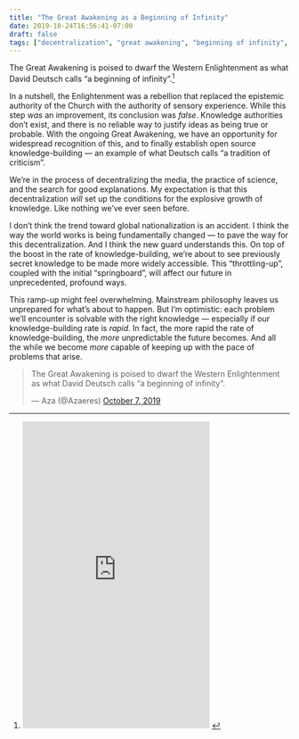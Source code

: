 ```yaml
---
title: "The Great Awakening as a Beginning of Infinity"
date: 2019-10-24T16:56:41-07:00
draft: false
tags: ["decentralization", "great awakening", "beginning of infinity", "progress", "knowledge", "epistemology", "philosophy"]
---
```


The Great Awakening is poised to dwarf the Western Enlightenment as what David Deutsch calls “a beginning of infinity”.[^1]

In a nutshell, the Enlightenment was a rebellion that replaced the epistemic authority of the Church with the authority of sensory experience. While this step _was_ an improvement, its conclusion was _false_. Knowledge authorities don’t exist, and there is no reliable way to justify ideas as being true or probable. With the ongoing Great Awakening, we have an opportunity for widespread recognition of this, and to finally establish open source knowledge-building — an example of what Deutsch calls “a tradition of criticism”.

We’re in the process of decentralizing the media, the practice of science, and the search for good explanations. My expectation is that this decentralization _will_ set up the conditions for the explosive growth of knowledge. Like nothing we’ve ever seen before.

I don’t think the trend toward global nationalization is an accident. I think the way the world works is being fundamentally changed — to pave the way for this decentralization. And I think the new guard understands this. On top of the boost in the rate of knowledge-building, we’re about to see previously secret knowledge to be made more widely accessible. This “throttling-up”, coupled with the initial “springboard”, will affect our future in unprecedented, profound ways.

This ramp-up might feel overwhelming. Mainstream philosophy leaves us unprepared for what’s about to happen. But I’m optimistic: each problem we’ll encounter is solvable with the right knowledge — especially if our knowledge-building rate is _rapid_. In fact, the more rapid the rate of knowledge-building, the _more_ unpredictable the future becomes. And all the while we become _more_ capable of keeping up with the pace of problems that arise.

<blockquote class="twitter-tweet" data-lang="en"><p lang="en" dir="ltr">The Great Awakening is poised to dwarf the Western Enlightenment as what David Deutsch calls “a beginning of infinity”.</p>&mdash; Aza (@Azaeres) <a href="https://twitter.com/Azaeres/status/1181357408007815168?ref_src=twsrc%5Etfw">October 7, 2019</a></blockquote>
<script async src="https://platform.twitter.com/widgets.js" charset="utf-8"></script>

[^1]: <iframe type="text/html" width="336" height="550" frameborder="0" allowfullscreen style="max-width:100%" src="https://read.amazon.com/kp/card?asin=B005DXR5ZC&preview=inline&linkCode=kpe&ref_=cm_sw_r_kb_dp_WXJSDbTZBYKG5" ></iframe>
